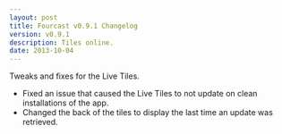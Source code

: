 ```yaml
---
layout: post
title: Fourcast v0.9.1 Changelog
version: v0.9.1
description: Tiles online.
date: 2013-10-04
---
```


Tweaks and fixes for the Live Tiles.

* Fixed an issue that caused the Live Tiles to not update on clean installations of the app.
* Changed the back of the tiles to display the last time an update was retrieved.
